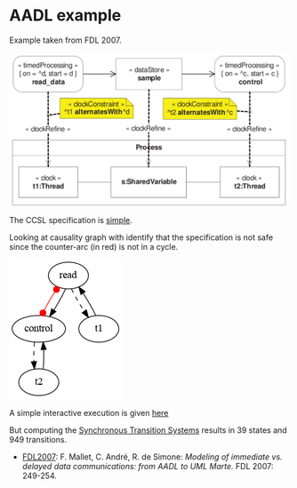 # AADL example

Example taken from FDL 2007.

![FDL](Aadl.png)

The CCSL specification is [simple](lc/aadl1.lc).

Looking at causality graph with identify that the specification is not safe since the counter-arc (in red) is not in a cycle.

![CCG](dot/Aadl1.dot.png)

A simple interactive execution is given [here](vcd/Aadl1.html)

But computing the [Synchronous Transition Systems](sts/Aadl1.dot.png) results in  39 states and 949 transitions.

- [FDL2007](https://web.archive.org/web/*/http://www.ecsi-association.org/ecsi/main.asp?l1=library&fn=def&id=265): F. Mallet, C. André, R. de Simone: *Modeling of immediate vs. delayed data communications: from AADL to UML Marte.* FDL 2007: 249-254.

